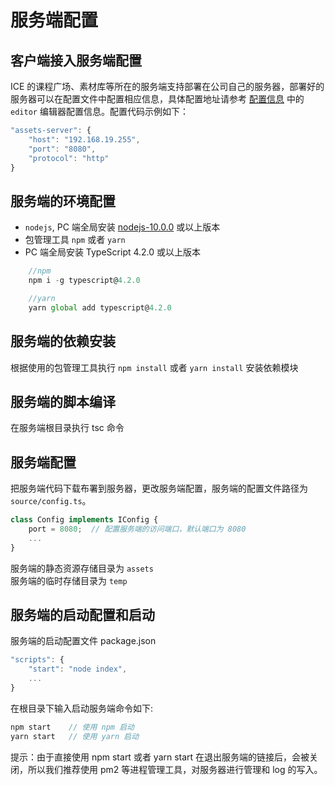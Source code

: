 # 服务端配置

## 客户端接入服务端配置

ICE 的课程广场、素材库等所在的服务端支持部署在公司自己的服务器，部署好的服务器可以在配置文件中配置相应信息，具体配置地址请参考 [配置信息](../index.md) 中的 `editor` 编辑器配置信息。配置代码示例如下：

```js
"assets-server": {
    "host": "192.168.19.255",
    "port": "8080",
    "protocol": "http"
}
```

## 服务端的环境配置

- `nodejs`, PC 端全局安装 [nodejs-10.0.0](https://nodejs.org/zh-cn/download/) 或以上版本
- 包管理工具 `npm` 或者 `yarn`
- PC 端全局安装 TypeScript 4.2.0 或以上版本

```js
    //npm
    npm i -g typescript@4.2.0

    //yarn
    yarn global add typescript@4.2.0
```

## 服务端的依赖安装

根据使用的包管理工具执行 `npm install` 或者 `yarn install` 安装依赖模块

## 服务端的脚本编译

在服务端根目录执行 tsc 命令

## 服务端配置

把服务端代码下载布署到服务器，更改服务端配置，服务端的配置文件路径为 `source/config.ts`。

```js
class Config implements IConfig {
    port = 8080;  // 配置服务端的访问端口，默认端口为 8080
    ...
}
```

服务端的静态资源存储目录为 `assets` <br/>
服务端的临时存储目录为 `temp`

## 服务端的启动配置和启动

服务端的启动配置文件 package.json

```js
"scripts": {
    "start": "node index",
    ...
}
```

在根目录下输入启动服务端命令如下:

```js
npm start    // 使用 npm 启动
yarn start   // 使用 yarn 启动
```

提示：由于直接使用 npm start 或者 yarn start 在退出服务端的链接后，会被关闭，所以我们推荐使用 pm2 等进程管理工具，对服务器进行管理和 log 的写入。
